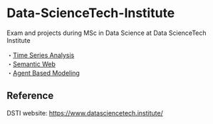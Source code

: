 # Data-ScienceTech-Institute
Exam and projects during MSc in Data Science at Data ScienceTech Institute


・[Time Series Analysis](Time-Series.pdf) \
・[Semantic Web](SemanticWeb.pdf) \
・[Agent Based Modeling](https://github.com/kwdaisuke/Data-ScienceTech-Institute/blob/main/ABM_Retail_DalsukeKuwabara.pdf)


## Reference
DSTI website: https://www.datasciencetech.institute/

